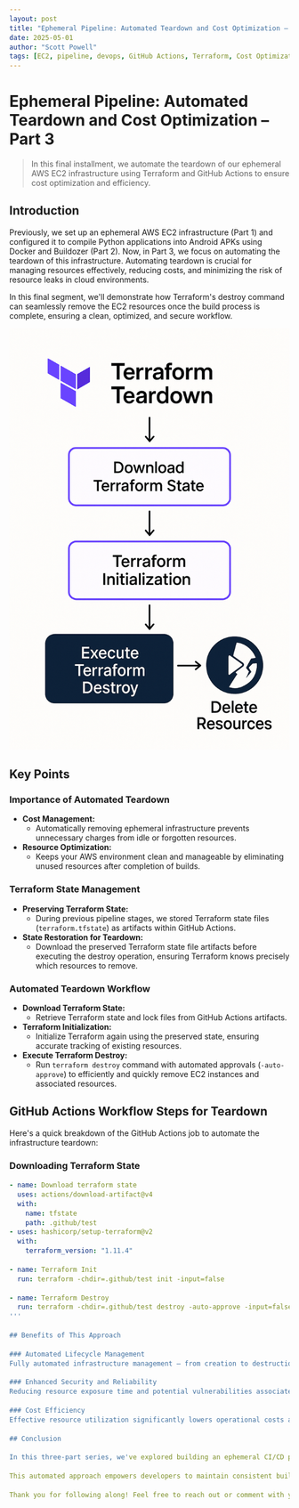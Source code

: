 ```yaml
---
layout: post
title: "Ephemeral Pipeline: Automated Teardown and Cost Optimization – Part 3"
date: 2025-05-01
author: "Scott Powell"
tags: [EC2, pipeline, devops, GitHub Actions, Terraform, Cost Optimization]
---
```


# Ephemeral Pipeline: Automated Teardown and Cost Optimization – Part 3

> In this final installment, we automate the teardown of our ephemeral AWS EC2 infrastructure using Terraform and GitHub Actions to ensure cost optimization and efficiency.

## Introduction

Previously, we set up an ephemeral AWS EC2 infrastructure (Part 1) and configured it to compile Python applications into Android APKs using Docker and Buildozer (Part 2). Now, in Part 3, we focus on automating the teardown of this infrastructure. Automating teardown is crucial for managing resources effectively, reducing costs, and minimizing the risk of resource leaks in cloud environments.

In this final segment, we'll demonstrate how Terraform's destroy command can seamlessly remove the EC2 resources once the build process is complete, ensuring a clean, optimized, and secure workflow.

![Terraform Teardown Flow](../pic/python_to_APK_part3.png)

## Key Points

### Importance of Automated Teardown

- **Cost Management:**
  - Automatically removing ephemeral infrastructure prevents unnecessary charges from idle or forgotten resources.
- **Resource Optimization:**
  - Keeps your AWS environment clean and manageable by eliminating unused resources after completion of builds.

### Terraform State Management

- **Preserving Terraform State:**
  - During previous pipeline stages, we stored Terraform state files (`terraform.tfstate`) as artifacts within GitHub Actions.
- **State Restoration for Teardown:**
  - Download the preserved Terraform state file artifacts before executing the destroy operation, ensuring Terraform knows precisely which resources to remove.

### Automated Teardown Workflow

- **Download Terraform State:**
  - Retrieve Terraform state and lock files from GitHub Actions artifacts.
- **Terraform Initialization:**
  - Initialize Terraform again using the preserved state, ensuring accurate tracking of existing resources.
- **Execute Terraform Destroy:**
  - Run `terraform destroy` command with automated approvals (`-auto-approve`) to efficiently and quickly remove EC2 instances and associated resources.

## GitHub Actions Workflow Steps for Teardown

Here's a quick breakdown of the GitHub Actions job to automate the infrastructure teardown:

### Downloading Terraform State

```yaml
- name: Download terraform state
  uses: actions/download-artifact@v4
  with:
    name: tfstate
    path: .github/test
- uses: hashicorp/setup-terraform@v2
  with: 
    terraform_version: "1.11.4"

- name: Terraform Init
  run: terraform -chdir=.github/test init -input=false

- name: Terraform Destroy
  run: terraform -chdir=.github/test destroy -auto-approve -input=false
'''

## Benefits of This Approach

### Automated Lifecycle Management
Fully automated infrastructure management — from creation to destruction — ensures minimal manual intervention.

### Enhanced Security and Reliability
Reducing resource exposure time and potential vulnerabilities associated with lingering unused infrastructure.

### Cost Efficiency
Effective resource utilization significantly lowers operational costs associated with cloud deployments.

## Conclusion

In this three-part series, we've explored building an ephemeral CI/CD pipeline using AWS EC2, GitHub Actions, Docker, Buildozer, and Terraform. By integrating automated setup, configuration, build, and teardown processes, we achieve a streamlined, cost-effective, and secure solution for compiling Python-based Android apps.

This automated approach empowers developers to maintain consistent build environments, manage resources responsibly, and optimize operational efficiency. By leveraging Terraform's state management and GitHub Actions' automation, teams can confidently scale their software deployment workflows without worrying about unnecessary overhead or escalating cloud costs.

Thank you for following along! Feel free to reach out or comment with your experiences, questions, or suggestions.
